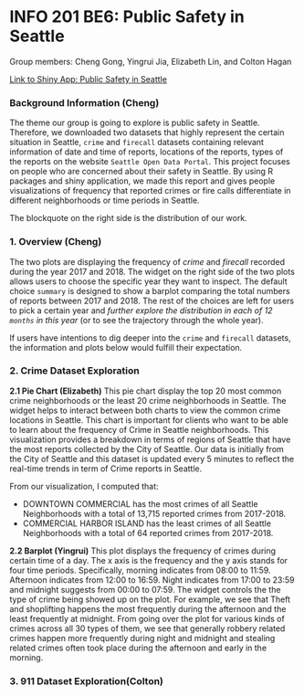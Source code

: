 # INFO 201 BE6: Public Safety in Seattle
Group members: Cheng Gong, Yingrui Jia, Elizabeth Lin, and Colton Hagan

[Link to Shiny App: Public Safety in Seattle](https://elizabethlin6.shinyapps.io/a8-app-elizabethlin6/)

### Background Information (Cheng)
The theme our group is going to explore is public safety in Seattle. Therefore, we downloaded two datasets that highly represent the certain situation in Seattle, `crime` and `firecall` datasets containing relevant information of date and time of reports, locations of the reports, types of the reports on the website `Seattle Open Data Portal`. This project focuses on people who are concerned about their safety in Seattle. By using R packages and shiny application, we made this report and gives people visualizations of frequency that reported crimes or fire calls differentiate in different neighborhoods or time periods in Seattle.

The blockquote on the right side is the distribution of our work.



### 1. Overview (Cheng)
The two plots are displaying the frequency of *crime* and *firecall* recorded during the year 2017 and 2018. The widget on the right side of the two plots allows users to choose the specific year they want to inspect. The default choice `summary` is designed to show a barplot comparing the total numbers of reports between 2017 and 2018.  The rest of the choices are left for users to pick a certain year and *further explore the distribution in each of 12 `months` in this year* (or to see the trajectory through the whole year).

If users have intentions to dig deeper into the `crime` and `firecall` datasets, the information and plots below would fulfill their expectation.



### 2. Crime Dataset Exploration
**2.1 Pie Chart (Elizabeth)**
This pie chart display the top 20 most common crime neighborhoods or the least 20 crime neighborhoods in Seattle. The widget helps to interact between both charts to view the common crime locations in Seattle. This chart is important for clients who want to be able to learn about the frequency of Crime in Seattle neighborhoods. This visualization provides a breakdown in terms of regions of Seattle that have the most reports collected by the City of Seattle. Our data is initially from the City of Seattle and this dataset is updated every 5 minutes to reflect the real-time trends in term of Crime reports in Seattle. 

From our visualization, I computed that:
 - DOWNTOWN COMMERCIAL has the most crimes of all Seattle Neighborhoods with a total of 13,715 reported crimes from 2017-2018.
 - COMMERCIAL HARBOR ISLAND has the least crimes of all Seattle Neighborhoods with a total of 64 reported crimes from 2017-2018.



**2.2 Barplot (Yingrui)**
This plot displays the frequency of crimes during certain time of a day. The x axis is the frequency and the y axis stands for four time periods. Specifically, morning indicates from 08:00 to 11:59. Afternoon indicates from 12:00 to 16:59. Night indicates from 17:00 to 23:59 and midnight suggests from 00:00 to 07:59. The widget controls the the type of crime being showed up on the plot. For example, we see that Theft and shoplifting happens the most frequently during the afternoon and the least frequently at midnight. From going over the plot for various kinds of crimes across all 30 types of them, we see that generally robbery related crimes happen more frequently during night and midnight and stealing related crimes often took place during the afternoon and early in the morning. 



### 3. 911 Dataset Exploration(Colton)
